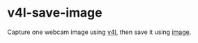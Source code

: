 # v4l-save-image

Capture one webcam image using [v4l](https://github.com/raymanfx/libv4l-rs/), then save it using [image](https://github.com/PistonDevelopers/image/).
